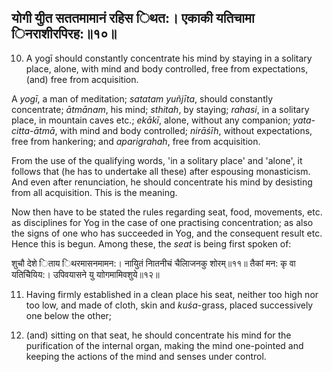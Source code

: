 ## योगी युीत सततमामानं रहिस िथत:। एकाकी यतिचामा िनराशीरपिरह:॥१०॥

10. A yogī should constantly concentrate his mind by staying in a solitary place, alone, with mind and body controlled, free from expectations, (and) free from acquisition.

A *yogī*, a man of meditation; *satatam yuñjīta*, should constantly concentrate; *ātmānam*, his mind; *sthitah*, by staying; *rahasi*, in a solitary place, in mountain caves etc.; *ekākī*, alone, without any companion; *yata-citta-ātmā*, with mind and body controlled; *nirāśīh*, without expectations, free from hankering; and *aparigrahah*, free from acquisition.

From the use of the qualifying words, 'in a solitary place' and 'alone', it follows that (he has to undertake all these) after espousing monasticism. And even after renunciation, he should concentrate his mind by desisting from all acquisition. This is the meaning.

Now then have to be stated the rules regarding seat, food, movements, etc. as disciplines for Yog in the case of one practising concentration; as also the signs of one who has succeeded in Yog, and the consequent result etc. Hence this is begun. Among these, the *seat* is being first spoken of:

शुचौ देशे िताय िथरमासनमामन:। नायुितं नाितनीचं चैलािजनकु शोरम्॥११॥ तैकां मन: कृ वा यतिचेियिय:। उपिवयासने यु याोगमामिवशुये॥१२॥

11. Having firmly established in a clean place his seat, neither too high nor too low, and made of cloth, skin and *kuśa*-grass, placed successively one below the other;

12. (and) sitting on that seat, he should concentrate his mind for the purification of the internal organ, making the mind one-pointed and keeping the actions of the mind and senses under control.